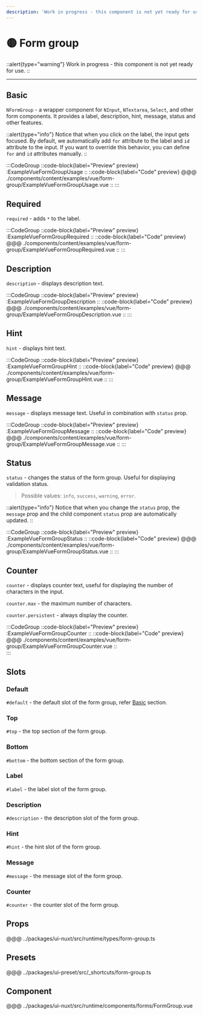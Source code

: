 ```yaml
---
description: 'Work in progress - this component is not yet ready for use.'
---
```


# 🟡 Form group

::alert{type="warning"}
Work in progress - this component is not yet ready for use.
::

---

## Basic

`NFormGroup` - a wrapper component for `NInput`, `NTextarea`, `Select`, and other form components. It provides a label, description, hint, message, status and other features.

::alert{type="info"}
Notice that when you click on the label, the input gets focused. By default, we automatically add `for` attribute to the label and `id` attribute to the input. If you want to override this behavior, you can define `for` and `id` attributes manually.
::

:::CodeGroup
  ::code-block{label="Preview" preview}
    :ExampleVueFormGroupUsage
  ::
  ::code-block{label="Code" preview}
@@@ ./components/content/examples/vue/form-group/ExampleVueFormGroupUsage.vue
  ::
:::

## Required

`required` - adds `*` to the label.

:::CodeGroup
  ::code-block{label="Preview" preview}
    :ExampleVueFormGroupRequired
  ::
  ::code-block{label="Code" preview}
@@@ ./components/content/examples/vue/form-group/ExampleVueFormGroupRequired.vue
  ::
:::

## Description

`description` - displays description text.

:::CodeGroup
  ::code-block{label="Preview" preview}
    :ExampleVueFormGroupDescription
  ::
  ::code-block{label="Code" preview}
@@@ ./components/content/examples/vue/form-group/ExampleVueFormGroupDescription.vue
  ::
:::

## Hint

`hint` - displays hint text.

:::CodeGroup
  ::code-block{label="Preview" preview}
    :ExampleVueFormGroupHint
  ::
  ::code-block{label="Code" preview}
@@@ ./components/content/examples/vue/form-group/ExampleVueFormGroupHint.vue
  ::
:::

## Message

`message` - displays message text. Useful in combination with `status` prop.

:::CodeGroup
  ::code-block{label="Preview" preview}
    :ExampleVueFormGroupMessage
  ::
  ::code-block{label="Code" preview}
@@@ ./components/content/examples/vue/form-group/ExampleVueFormGroupMessage.vue
  ::
:::

## Status

`status` - changes the status of the form group. Useful for displaying validation status.

>Possible values: `info`, `success`, `warning`, `error`.

::alert{type="info"}
Notice that when you change the `status` prop, the `message` prop and the child component `status` prop are automatically updated.
::

:::CodeGroup
  ::code-block{label="Preview" preview}
    :ExampleVueFormGroupStatus
  ::
  ::code-block{label="Code" preview}
@@@ ./components/content/examples/vue/form-group/ExampleVueFormGroupStatus.vue
  ::
:::

## Counter

`counter` - displays counter text, useful for displaying the number of characters in the input.

`counter.max` - the maximum number of characters.

`counter.persistent` - always display the counter.

:::CodeGroup
  ::code-block{label="Preview" preview}
    :ExampleVueFormGroupCounter
  ::
  ::code-block{label="Code" preview}
@@@ ./components/content/examples/vue/form-group/ExampleVueFormGroupCounter.vue
  ::  
:::

## Slots

### Default

`#default` - the default slot of the form group, refer [Basic](#basic) section.

### Top

`#top` - the top section of the form group.

### Bottom

`#bottom` - the bottom section of the form group.

### Label

`#label` - the label slot of the form group.

### Description

`#description` - the description slot of the form group.

### Hint

`#hint` - the hint slot of the form group.

### Message

`#message` - the message slot of the form group.

### Counter

`#counter` - the counter slot of the form group.

## Props

@@@ ../packages/ui-nuxt/src/runtime/types/form-group.ts

## Presets

@@@ ../packages/ui-preset/src/_shortcuts/form-group.ts

## Component

@@@ ../packages/ui-nuxt/src/runtime/components/forms/FormGroup.vue
